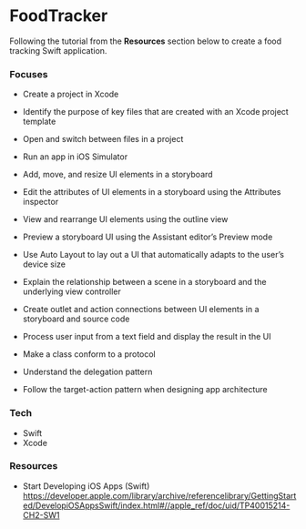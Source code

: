 # FoodTracker

Following the tutorial from the **Resources** section below to create a food tracking Swift application.

### Focuses

- Create a project in Xcode
- Identify the purpose of key files that are created with an Xcode project template
- Open and switch between files in a project
- Run an app in iOS Simulator
- Add, move, and resize UI elements in a storyboard
- Edit the attributes of UI elements in a storyboard using the Attributes inspector
- View and rearrange UI elements using the outline view
- Preview a storyboard UI using the Assistant editor’s Preview mode
- Use Auto Layout to lay out a UI that automatically adapts to the user’s device size

- Explain the relationship between a scene in a storyboard and the underlying view controller
- Create outlet and action connections between UI elements in a storyboard and source code
- Process user input from a text field and display the result in the UI
- Make a class conform to a protocol
- Understand the delegation pattern
- Follow the target-action pattern when designing app architecture

### Tech

- Swift
- Xcode

### Resources

- Start Developing iOS Apps (Swift) https://developer.apple.com/library/archive/referencelibrary/GettingStarted/DevelopiOSAppsSwift/index.html#//apple_ref/doc/uid/TP40015214-CH2-SW1
